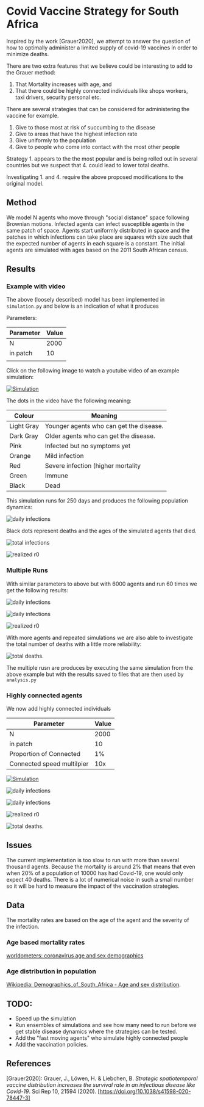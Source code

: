 # Covid Vaccine Strategy for South Africa

Inspired by the work [Grauer2020], we attempt to answer the question of how to optimally administer a limited
supply of covid-19 vaccines in order to minimize deaths.

There are two extra features that we believe could be interesting to add to the Grauer method:
 
 1. That Mortality increases with age, and
 2. That there could be highly connected individuals like shops workers, taxi drivers, security personal etc.
 
There are several strategies that can be considered for administering the vaccine for example.
 
 1. Give to those most at risk of succumbing to the disease
 2. Give to areas that have the highest infection rate
 3. Give uniformly to the population
 4. Give to people who come into contact with the most other people

Strategy 1. appears to the the most popular and is being rolled out in several countries but we suspect that 
4. could lead to lower total deaths.
 
Investigating 1. and 4. require the above proposed modifications to the original model.

## Method

We model N agents who move through "social distance" space following Brownian motions. Infected agents can 
infect susceptible agents in the same patch of space. Agents start uniformly distributed in space and the 
patches in which infections can take place are squares with size such that the expected number of 
agents in each square is a constant. The initial agents are simulated with ages based on the 2011 South
 African census. 

## Results 

### Example with video

The above (loosely described) model has been implemented in ```simulation.py``` and below is an indication
of what it produces

Parameters:

|Parameter|Value|
|---|---|
|N|2000|
|in patch|10|
|||


Click on the following image to watch a youtube video of an example simulation:

[![Simulation](http://img.youtube.com/vi/7wdFTtFDvIw/0.jpg)](http://www.youtube.com/watch?v=7wdFTtFDvIw)

The dots in the video have the following meaning:

|Colour|Meaning|
|---|---|
|Light Gray|Younger agents who can get the disease.|
|Dark Gray|Older agents who can get the disease.|
|Pink|Infected but no symptoms yet|
|Orange|Mild infection|
|Red|Severe infection (higher mortality|
|Green|Immune|
|Black|Dead|  


This simulation runs for 250 days and produces the following population dynamics: 

![daily infections](images/v1_daily_infections.png "daily infections")

Black dots represent deaths and the ages of the simulated agents that died. 

![total infections](images/v1_total_infections.png "total infections")

![realized r0](images/v1_realized_r0.png "realized r0")

### Multiple Runs

With similar parameters to above but with 6000 agents and run 60 times we get the following results:

![daily infections](images/many_sims_daily_infections.png "daily infections")

![daily infections](images/many_sims_total_infections.png "total infections")

![realized r0](images/many_sims_daily_r0.png "realized r0")

With more agents and repeated simulations we are also able to investigate the total number of deaths
with a little more reliability:

![total deaths](images/many_sims_total_deaths.png "total deaths").

The multiple rusn are produces by executing the same simulation from the above example but with the 
results saved to files that are then used by ```analysis.py```

### Highly connected agents

We now add highly connected individuals

|Parameter|Value|
|---|---|
|N|2000|
|in patch|10|
|Proportion of Connected|1%|
|Connected speed multilpier|10x|

[![Simulation](images/video_v2_screen_grab.JPG)](http://www.youtube.com/watch?v=3mZx4Y0b6AU)

![daily infections](images/fast_daily_infections.png "daily infections")

![daily infections](images/fast_total_infections.png "total infections")

![realized r0](images/fast_daily_r0.png "realized r0")

![total deaths](images/fast_total_deaths.png "total deaths").

## Issues

The current implementation is too slow to run with more than several thousand agents. Because the mortality 
is around 2% that means that even when 20% of a population of 10000 has had Covid-19, one would only expect
40 deaths. There is a lot of numerical noise in such a small number so it will be hard to measure the impact
of the vaccination strategies.
  

## Data

The mortality rates are based on the age of the agent and the severity of the infection.

### Age based mortality rates

[worldometers: coronavirus age and sex demographics](https://www.worldometers.info/coronavirus/coronavirus-age-sex-demographics/)

### Age distribution in population

[Wikipedia: Demographics_of_South_Africa - Age and sex distribution](https://en.wikipedia.org/wiki/Demographics_of_South_Africa#Age_and_sex_distribution).


## TODO:

 * Speed up the simulation
 * Run ensembles of simulations and see how many need to run before we get stable disease dynamics where the 
 strategies can be tested.
 * Add the "fast moving agents" who simulate highly connected people
 * Add the vaccination policies.


## References

[Grauer2020]: Grauer, J., Löwen, H. & Liebchen, B. *Strategic spatiotemporal vaccine distribution increases 
the survival rate in an infectious disease like Covid-19*. Sci Rep 10, 21594 (2020). 
[https://doi.org/10.1038/s41598-020-78447-3]
